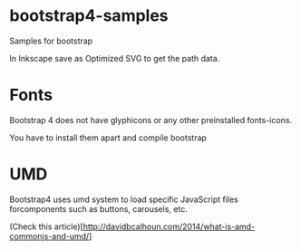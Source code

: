 # bootstrap4-samples
Samples for bootstrap

In Inkscape save as Optimized SVG to get the path data.

# Fonts
Bootstrap 4 does not have glyphicons or any other preinstalled fonts-icons.

You have to install them apart and compile bootstrap

# UMD

Bootstrap4 uses umd system to load specific JavaScript files forcomponents
such as buttons, carousels, etc.

(Check this article)[http://davidbcalhoun.com/2014/what-is-amd-commonjs-and-umd/]
